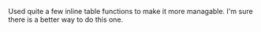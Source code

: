Used quite a few inline table functions to make it more managable.
I'm sure there is a better way to do this one.
